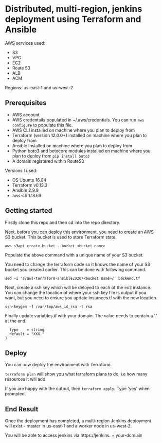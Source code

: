 # Distributed, multi-region, jenkins deployment using Terraform and Ansible

AWS services used:

* S3
* VPC
* EC2
* Route 53
* ALB
* ACM

Regions: us-east-1 and us-west-2

## Prerequisites

* AWS account
* AWS credentails populated in ~/.aws/credentials. You can run `aws configure` to populate this file.
* AWS CLI installed on machine where you plan to deploy from
* Terraform (version 12.0.0+) installed on machine where you plan to deploy from
* Ansible installed on machine where you plan to deploy from
* Python boto3 and botocore modules installed on machine where you plan to deploy from `pip install boto3`
* A domain registered within Route53

Versions I used:
* OS Ubuntu 16.04
* Terraform v0.13.3
* Ansible 2.9.9
* aws-cli 1.18.69

## Getting started

Firstly clone this repo and then cd into the repo directory.

Next, before you can deploy this environment, you need to create an AWS S3 bucket. This bucket is used to store Terraform state.

`aws s3api create-bucket --bucket <bucket name>`

Populate the above command with a unique name of your S3 bucket.

You need to change the terraform code so it knows the name of your S3 bucket you created earlier. This can be done with following command.

`sed -i 's/aws-terraform-ansible2020/<bucket name>/' backend.tf`

Next, create a ssh key which will be deloyed to each of the ec2 instance. You can change the location of where your ssh key file is output if you want, but you need to ensure you update instances.tf with the new location.

`ssh-keygen -f /var/tmp/aws_id_rsa -t rsa`

Finally update variables.tf with your domain. The value needs to contain a '.' at the end.

```variable "dns-name" {
  type    = string
  default = "XXX."
}
```

## Deploy

You can now deploy the environment with Terraform.

`terraform plan` will show you what terraform plans to do, i.e how many resources it will add.

If you are happy with the output, then `terraform apply`. Type 'yes' when prompted.


## End Result

Once the deployment has completed, a multi-region Jenkins deployment will exist - master in us-east-1 and a worker node in us-west-2.

You will be able to access jenkins via https://jenkins. + your-domiain
